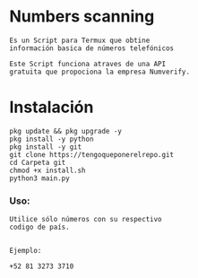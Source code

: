 # Numbers scanning
    Es un Script para Termux que obtine
    información basica de números telefónicos

    Este Script funciona atraves de una API 
    gratuita que propociona la empresa Numverify.

# Instalación
    pkg update && pkg upgrade -y
    pkg install -y python
    pkg install -y git
    git clone https://tengoqueponerelrepo.git
    cd Carpeta git
    chmod +x install.sh
    python3 main.py

### Uso:
    Utilice sólo números con su respectivo
    codigo de país.


    Ejemplo:

    +52 81 3273 3710
